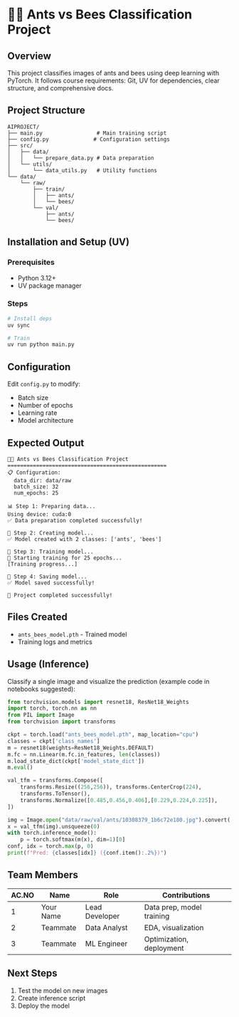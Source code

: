 # 🐜🐝 Ants vs Bees Classification Project

## Overview
This project classifies images of ants and bees using deep learning with PyTorch. It follows course requirements: Git, UV for dependencies, clear structure, and comprehensive docs.




## Project Structure
```
AIPROJECT/
├── main.py                 # Main training script
├── config.py              # Configuration settings
├── src/
│   ├── data/
│   │   └── prepare_data.py # Data preparation
│   └── utils/
│       └── data_utils.py   # Utility functions
└── data/
    └── raw/
        ├── train/
        │   ├── ants/
        │   └── bees/
        └── val/
            ├── ants/
            └── bees/
```

## Installation and Setup (UV)

### Prerequisites
- Python 3.12+
- UV package manager

### Steps
```bash
# Install deps
uv sync

# Train
uv run python main.py
```

## Configuration
Edit `config.py` to modify:
- Batch size
- Number of epochs
- Learning rate
- Model architecture

## Expected Output
```
🐜🐝 Ants vs Bees Classification Project
==================================================
📋 Configuration:
  data_dir: data/raw
  batch_size: 32
  num_epochs: 25

📊 Step 1: Preparing data...
Using device: cuda:0
✅ Data preparation completed successfully!

🤖 Step 2: Creating model...
✅ Model created with 2 classes: ['ants', 'bees']

🎯 Step 3: Training model...
🚀 Starting training for 25 epochs...
[Training progress...]

💾 Step 4: Saving model...
✅ Model saved successfully!

🎉 Project completed successfully!
```

## Files Created
- `ants_bees_model.pth` - Trained model
- Training logs and metrics

## Usage (Inference)
Classify a single image and visualize the prediction (example code in notebooks suggested):
```python
from torchvision.models import resnet18, ResNet18_Weights
import torch, torch.nn as nn
from PIL import Image
from torchvision import transforms

ckpt = torch.load("ants_bees_model.pth", map_location="cpu")
classes = ckpt['class_names']
m = resnet18(weights=ResNet18_Weights.DEFAULT)
m.fc = nn.Linear(m.fc.in_features, len(classes))
m.load_state_dict(ckpt['model_state_dict'])
m.eval()

val_tfm = transforms.Compose([
    transforms.Resize((256,256)), transforms.CenterCrop(224),
    transforms.ToTensor(),
    transforms.Normalize([0.485,0.456,0.406],[0.229,0.224,0.225]),
])

img = Image.open("data/raw/val/ants/10308379_1b6c72e180.jpg").convert('RGB')
x = val_tfm(img).unsqueeze(0)
with torch.inference_mode():
    p = torch.softmax(m(x), dim=1)[0]
conf, idx = torch.max(p, 0)
print(f"Pred: {classes[idx]} ({conf.item():.2%})")
```

## Team Members
| AC.NO | Name | Role | Contributions |
|---|---|---|---|
| 1 | Your Name | Lead Developer | Data prep, model training |
| 2 | Teammate | Data Analyst | EDA, visualization |
| 3 | Teammate | ML Engineer | Optimization, deployment |

## Next Steps
1. Test the model on new images
2. Create inference script
3. Deploy the model